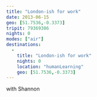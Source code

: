 ```yaml
---
title: "London-ish for work"
date: 2013-06-15
geo: [51.7536,-0.3373]
tripit: 79369306
nights: 0
modes: ["air"]
destinations:
  -
    title: "London-ish for work"
    nights: 0
    location: "humanLearning"
    geo: [51.7536,-0.3373]
---
```


with Shannon
